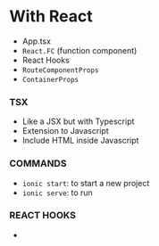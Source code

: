 # With React

- App.tsx
- `React.FC` (function component)
- React Hooks
- `RouteComponentProps`
- `ContainerProps`

### TSX

- Like a JSX but with Typescript
- Extension to Javascript
- Include HTML inside Javascript

### COMMANDS

- `ionic start`: to start a new project
- `ionic serve`: to run

### REACT HOOKS

- 